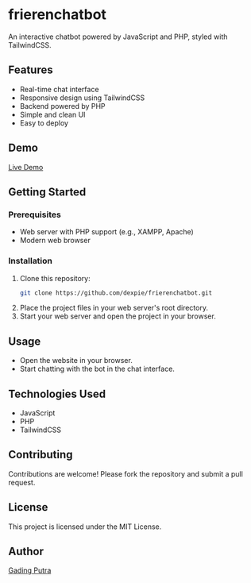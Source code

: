 # frierenchatbot

An interactive chatbot powered by JavaScript and PHP, styled with TailwindCSS.

## Features
- Real-time chat interface
- Responsive design using TailwindCSS
- Backend powered by PHP
- Simple and clean UI
- Easy to deploy

## Demo
[Live Demo](https://frierenv2.rf.gd/)

## Getting Started

### Prerequisites
- Web server with PHP support (e.g., XAMPP, Apache)
- Modern web browser

### Installation
1. Clone this repository:
   ```bash
   git clone https://github.com/dexpie/frierenchatbot.git
   ```
2. Place the project files in your web server's root directory.
3. Start your web server and open the project in your browser.

## Usage
- Open the website in your browser.
- Start chatting with the bot in the chat interface.

## Technologies Used
- JavaScript
- PHP
- TailwindCSS

## Contributing
Contributions are welcome! Please fork the repository and submit a pull request.

## License
This project is licensed under the MIT License.

## Author
[Gading Putra](https://github.com/dexpie)
